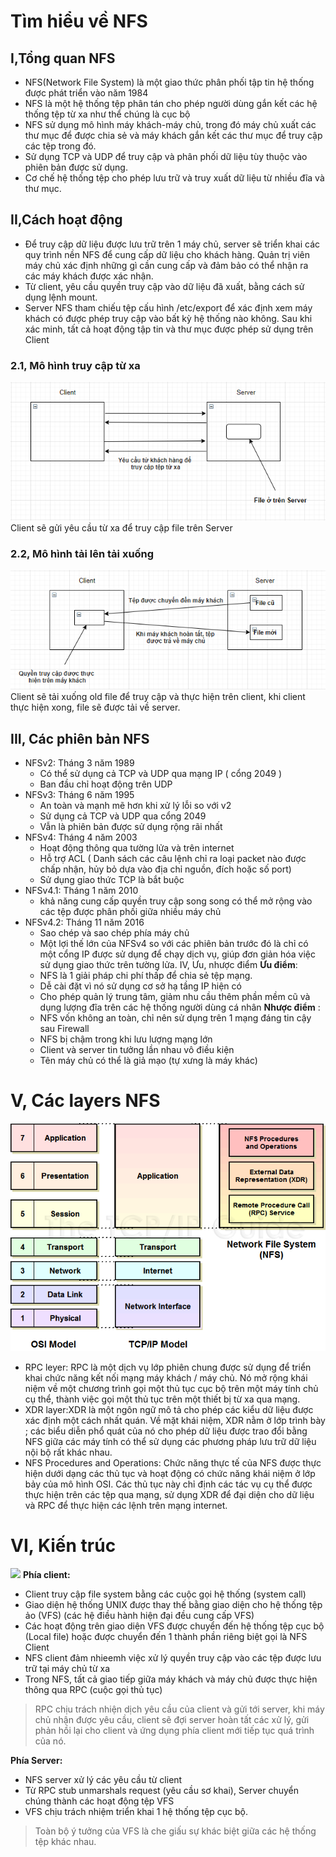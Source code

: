# Tìm hiểu về NFS
## I,Tổng quan NFS
* NFS(Network File System) là một giao thức phân phối tập tin hệ thống được phát triển vào năm 1984 
* NFS là một hệ thống tệp phân tán cho phép người dùng gắn kết các hệ thống tệp từ xa như thể chúng là cục bộ
* NFS sử dụng mô hình máy khách-máy chủ, trong đó máy chủ xuất các thư mục để được chia sẻ và máy khách gắn kết các thư mục để truy cập các tệp trong đó.
* Sử dụng TCP và UDP để truy cập và phân phối dữ liệu tùy thuộc vào phiên bản được sử dụng.
* Cơ chế hệ thống tệp cho phép lưu trữ và truy xuất dữ liệu từ nhiều đĩa và thư mục.
## II,Cách hoạt động
* Để truy cập dữ liệu được lưu trữ trên 1 máy chủ, server sẽ triển khai các quy trình nền NFS để cung cấp dữ liệu cho khách hàng. Quản trị viên máy chủ xác định những gì cần cung cấp và đảm bảo có thể nhận ra các máy khách được xác nhận. 
* Từ client, yêu cầu quyền truy cập vào dữ liệu đã xuất, bằng cách sử dụng lệnh mount.
* Server NFS tham chiếu tệp cấu hình /etc/export để xác định xem máy khách có được phép truy cập vào bất kỳ hệ thống nào không. Sau khi xác minh, tất cả hoạt động tập tin và thư mục được phép sử dụng trên Client
### 2.1, Mô hình truy cập từ xa
![](/Linux/image/NFS1.png)
Client sẽ gửi yêu cầu từ xa để truy cập file trên Server
### 2.2, Mô hình tải lên tải xuống
![](/Linux/image/NFS3.png)
Client sẽ tải xuống old file để truy cập và thực hiện trên client, khi client thực hiện xong, file sẽ được tải về server.
## III, Các phiên bản NFS
* NFSv2: Tháng 3 năm 1989
  * Có thể sử dụng cả TCP và UDP qua mạng IP ( cổng 2049 )
  * Ban đầu chỉ hoạt động trên UDP
* NFSv3: Tháng 6 năm 1995
  * An toàn và mạnh mẽ hơn khi xử lý lỗi so với v2
  * Sử dụng cả TCP và UDP qua cổng 2049
  * Vẫn là phiên bản được sử dụng rộng rãi nhất
* NFSv4: Tháng 4 năm 2003
  * Hoạt động thông qua tường lửa và trên internet
  * Hỗ trợ ACL ( Danh sách các câu lệnh chỉ ra loại packet nào được chấp nhận, hủy bỏ dựa vào địa chỉ nguồn, đích hoặc số port)
  * Sử dụng giao thức TCP là bắt buộc
* NFSv4.1: Tháng 1 năm 2010
  * khả năng cung cấp quyền truy cập song song có thể mở rộng vào các tệp được phân phối giữa nhiều máy chủ
* NFSv4.2: Tháng 11 năm 2016
  * Sao chép và sao chép phía máy chủ
  * Một lợi thế lớn của NFSv4 so với các phiên bản trước đó là chỉ có một cổng IP được sử dụng để chạy dịch vụ, giúp đơn giản hóa việc sử dụng giao thức trên tường lửa.
IV, Ưu, nhược điểm
**Ưu điểm**:
  * NFS là 1 giải pháp chi phí thấp để chia sẻ tệp mạng.
  * Dễ cài đặt vì nó sử dụng cơ sở hạ tầng IP hiện có
  * Cho phép quản lý trung tâm, giảm nhu cầu thêm phần mềm cũ và dụng lượng đĩa trên các hệ thống người dùng cá nhân
**Nhược điểm** :  
  * NFS vốn không an toàn, chỉ nên sử dụng trên 1 mạng đáng tin cậy sau Firewall 
  * NFS bị chậm trong khi lưu lượng mạng lớn 
  * Client và server tin tưởng lần nhau vô điều kiện 
  * Tên máy chủ có thể là giả mạo (tự xưng là máy khác)

# V, Các layers NFS
![](/Linux/image/nfs4.png)
- RPC leyer: RPC là một dịch vụ lớp phiên chung được sử dụng để triển khai chức năng kết nối mạng máy khách / máy chủ. Nó mở rộng khái niệm về một chương trình gọi một thủ tục cục bộ trên một máy tính chủ cụ thể, thành việc gọi một thủ tục trên một thiết bị từ xa qua mạng.
- XDR layer:XDR là một ngôn ngữ mô tả cho phép các kiểu dữ liệu được xác định một cách nhất quán. Về mặt khái niệm, XDR nằm ở lớp trình bày ; các biểu diễn phổ quát của nó cho phép dữ liệu được trao đổi bằng NFS giữa các máy tính có thể sử dụng các phương pháp lưu trữ dữ liệu nội bộ rất khác nhau.
- NFS Procedures and Operations: Chức năng thực tế của NFS được thực hiện dưới dạng các thủ tục và hoạt động có chức năng khái niệm ở lớp bảy của mô hình OSI. Các thủ tục này chỉ định các tác vụ cụ thể được thực hiện trên các tệp qua mạng, sử dụng XDR để đại diện cho dữ liệu và RPC để thực hiện các lệnh trên mạng internet.
# VI, Kiến trúc
![](/Linux/image/nfs5.png)
**Phía client:** 
 - Client truy cập file system bằng các cuộc gọi hệ thống (system call)
 - Giao diện hệ thống UNIX được thay thế bằng giao diện cho hệ thống tệp ảo (VFS) (các hệ điều hành hiện đại đều cung cấp VFS) 
 - Các hoạt động trên giao diện VFS được chuyển đến hệ thống tệp cục bộ (Local file) hoặc được chuyển đến 1 thành phần riêng biệt gọi là NFS Client 
 - NFS client đảm nhieemh việc xử lý quyền truy cập vào các tệp được lưu trữ tại máy chủ từ xa 
 - Trong NFS, tất cả giao tiếp giữa máy khách và máy chủ được thực hiện thông qua RPC (cuộc gọi thủ tục)
 
 > RPC chịu trách nhiện dịch yêu cầu của client và gửi tới server, khi máy chủ nhận được yêu cầu, client sẽ đợi server hoàn tất các xử lý, gửi phản hồi lại cho client và ứng dụng phía client mới tiếp tục quá trình của nó.
 
 **Phía Server:**
 - NFS server xử lý các yêu cầu từ client 
 - Từ RPC stub unmarshals request (yêu cầu sơ khai), Server chuyển chúng thành các hoạt động tệp VFS
 - VFS chịu trách nhiệm triển khai 1 hệ thống tệp cục bộ.
 
 > Toàn bộ ý tưởng của VFS là che giấu sự khác biệt giữa các hệ thống tệp khác nhau.  